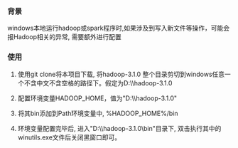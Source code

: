 ### 背景

windows本地运行hadoop或spark程序时,如果涉及到写入新文件等操作，可能会报Hadoop相关的异常, 需要额外进行配置



### 使用

1) 使用git clone将本项目下载, 将hadoop-3.1.0 整个目录剪切到windows任意一个不含中文不含空格的路径下。假定为D:\\\hadoop-3.1.0

2) 配置环境变量HADOOP_HOME，值为"D:\\\hadoop-3.1.0"
3) 将其bin添加到Path环境变量中, %HADOOP_HOME%/bin
4) 环境变量配置完毕后, 进入"D:\\\hadoop-3.1.0\bin"目录下,  双击执行其中的winutils.exe文件后关闭黑窗口即可。

